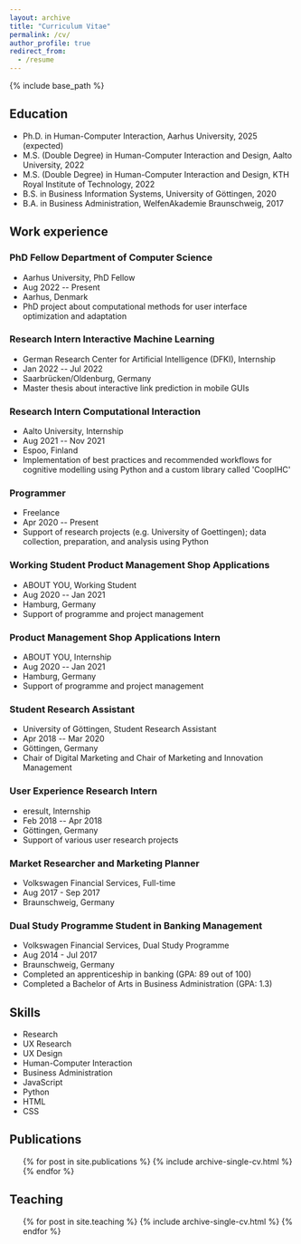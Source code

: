 ```yaml
---
layout: archive
title: "Curriculum Vitae"
permalink: /cv/
author_profile: true
redirect_from:
  - /resume
---
```


{% include base_path %}

## Education

- Ph.D. in Human-Computer Interaction, Aarhus University, 2025 (expected)
- M.S. (Double Degree) in Human-Computer Interaction and Design, Aalto University, 2022
- M.S. (Double Degree) in Human-Computer Interaction and Design, KTH Royal Institute of Technology, 2022
- B.S. in Business Information Systems, University of Göttingen, 2020
- B.A. in Business Administration, WelfenAkademie Braunschweig, 2017

## Work experience

### PhD Fellow Department of Computer Science

- Aarhus University, PhD Fellow
- Aug 2022 -- Present
- Aarhus, Denmark
- PhD project about computational methods for user interface optimization and adaptation

### Research Intern Interactive Machine Learning

- German Research Center for Artificial Intelligence (DFKI), Internship
- Jan 2022 -- Jul 2022
- Saarbrücken/Oldenburg, Germany
- Master thesis about interactive link prediction in mobile GUIs

### Research Intern Computational Interaction

- Aalto University, Internship
- Aug 2021 -- Nov 2021
- Espoo, Finland
- Implementation of best practices and recommended workflows for cognitive modelling using Python and a custom library called 'CoopIHC'

### Programmer

- Freelance
- Apr 2020 -- Present
- Support of research projects (e.g. University of Goettingen); data collection, preparation, and analysis using Python

### Working Student Product Management Shop Applications

- ABOUT YOU, Working Student
- Aug 2020 -- Jan 2021
- Hamburg, Germany
- Support of programme and project management

### Product Management Shop Applications Intern

- ABOUT YOU, Internship
- Aug 2020 -- Jan 2021
- Hamburg, Germany
- Support of programme and project management

### Student Research Assistant

- University of Göttingen, Student Research Assistant
- Apr 2018 -- Mar 2020
- Göttingen, Germany
- Chair of Digital Marketing and Chair of Marketing and Innovation Management

### User Experience Research Intern

- eresult, Internship
- Feb 2018 -- Apr 2018
- Göttingen, Germany
- Support of various user research projects

### Market Researcher and Marketing Planner

- Volkswagen Financial Services, Full-time
- Aug 2017 - Sep 2017
- Braunschweig, Germany

### Dual Study Programme Student in Banking Management

- Volkswagen Financial Services, Dual Study Programme
- Aug 2014 - Jul 2017
- Braunschweig, Germany
- Completed an apprenticeship in banking (GPA: 89 out of 100)
- Completed a Bachelor of Arts in Business Administration (GPA: 1.3)

## Skills

- Research
- UX Research
- UX Design
- Human-Computer Interaction
- Business Administration
- JavaScript
- Python
- HTML
- CSS

## Publications

  <ul>{% for post in site.publications %}
    {% include archive-single-cv.html %}
  {% endfor %}</ul>

<!--
## Talks

  <ul>{% for post in site.talks %}
    {% include archive-single-talk-cv.html %}
  {% endfor %}</ul>
-->

## Teaching

  <ul>{% for post in site.teaching %}
    {% include archive-single-cv.html %}
  {% endfor %}</ul>

<!--
## Service and leadership

- Currently signed in to 43 different slack teams -->